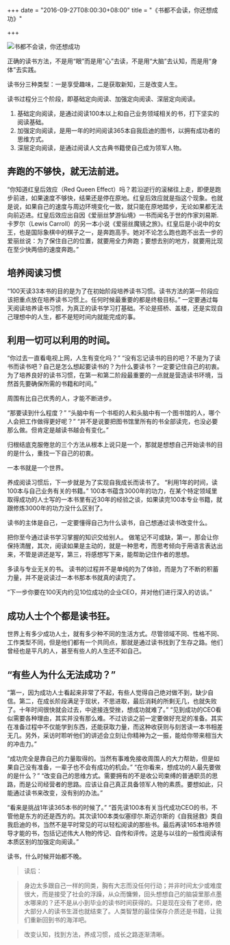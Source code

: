 +++
date = "2016-09-27T08:00:30+08:00"
title = "《书都不会读，你还想成功》"

+++

![书都不会读，你还想成功](/think/howtoread.jpg)

正确的读书方法，不是用“眼”而是用“心”去读，不是用“大脑”去认知，而是用“身体”去实践。

读书分三种类型：一是享受趣味，二是获取新知，三是改变人生。

读书过程分三个阶段，即基础定向阅读、加强定向阅读、深层定向阅读。

1. 基础定向阅读，是通过阅读100本以上和自己业务领域相关的书，打下坚实的阅读基础。
2. 加强定向阅读，是用一年的时间阅读365本自我启迪的图书，以拥有成功者的思维方式。
3. 深层定向阅读，是通过阅读人文古典书籍使自己成为领军人物。

## 奔跑的不够快，就无法前进。
“你知道红皇后效应（Red Queen Effect）吗？若沿逆行的滚梯往上走，即便是跑步前进，如果速度不够快，结果还是停在原地。红皇后效应就是指这个现象。也就是说，如果自己的速度与周边环境变化一致，就只能在原地踏步，无论如果都无法向前迈进。红皇后效应出自因《爱丽丝梦游仙境》一书而闻名于世的作家刘易斯.卡罗尔（Lewis Carroll）的另一本小说《爱丽丝魔镜之旅》。红皇后是小说中的女王，也是国际象棋中的棋子之一，是奔跑高手。她对不论怎么跑也跑不出去一步的爱丽丝说：为了保住自己的位置，就要用全力奔跑；要想去别的地方，就要用比现在至少快两倍的速度奔跑。”

## 培养阅读习惯
“100天读33本书的目的是为了在初始阶段培养读书习惯。读书方法的第一阶段应该把重点放在培养读书习惯上。任何时候最重要的都是终极目标。”
一定要通过每天阅读培养读书习惯，为真正的读书学习打基础。不论是搭桥、盖楼，还是实现自己理想中的人生，都不是短时间内就能完成的事。

## 利用一切可以利用的时间。
“你过去一直看电视上网，人生有变化吗？”
“没有忘记读书的目的吧？不是为了读书而读书吧？自己是怎么想起要读书的？为什么要读书？一定要记住自己的初衷。为了培养良好的读书习惯，在第一和第二阶段最重要的一点就是营造读书环境，当然首先要确保所需的书籍和时间。”

周围有比自己优秀的人，才能不断进步。

“那要读到什么程度？”
“头脑中有一个书柜的人和头脑中有一个图书馆的人，哪个人会把工作做得更好呢？”
“并不是说要把图书馆里所有的书全部读完，也没必要那么做。但肯定是越读书越会有变化。”

归根结底克服倦怠的三个方法从根本上说只是一个，那就是想想自己开始读书的目的是什么，重找一下自己的初衷。

一本书就是一个世界。

养成阅读习惯后，下一步就是为了实现自我成长而读书了。
“利用1年的时间，读100本与自己业务有关的书籍。”
100本书蕴含3000年的功力，在某个特定领域里取得成功的人士写的一本书里有近30年的经验之谈，如果读完100本专业书籍，就跟修炼3000年的功力没什么区别了。

读书的主体是自己，一定要懂得自己为什么读书，自己想通过读书改变什么。

把你至今通过读书学习掌握的知识交给别人。
做笔记不可或缺，第一，那会让你保持清醒，其次，阅读如果是主动的，就是一种思考，而思考倾向于用语言表达出来，不管是讲还是写，第三，将感想写下来，能帮助记住作者的思想。

多读与专业无关的书。
读书的过程并不是单纯的为了体验，而是为了不断的积蓄力量，并不是说读过一本书那本书就真的读完了。

“下一步你要在100天内约见10位成功的企业CEO，并对他们进行深入的访谈。”

## 成功人士个个都是读书狂。
世界上有多少成功人士，就有多少种不同的生活方式。尽管领域不同、性格不同、工作类型不同，但是他们都有一个共同点，那就是通过读书找到了生存之路。他们曾经也是平凡的人，甚至有些人的人生还不如自己。

## “有些人为什么无法成功？”
“第一，因为成功人士看起来非常了不起，有些人觉得自己绝对做不到，缺少自信。第二，在成长阶段满足于现状，不思进取，最后消耗的所剩无几，也就失败了。十年时间很快就会过去，中途接连受挫，想成功就难了。”
“见到成功的CEO看似需要各种理由，其实并没有那么难。不过访谈之前一定要做好充足的准备。其实在准备过程中不仅能学到东西，还能获取力量，而这种收获则与刻苦读一本书相差无几。另外，采访时聆听他们的讲述会立刻让你精神为之一振，能给你带来相当大的冲击力。”

“成功完全是靠自己的力量取得的。当然有事难免接收周围人的大力帮助，但是如果自己没有准备，一辈子也不会有成功的机会。”
“在你看来，想成功的人最先要做的是什么？”
“改变自己的思维方式。需要拥有的不是收公司束缚的普通职员的思路，而是公司经营者的思路。应该让自己真正具备领军人物的素质。要想如此，只能通过读书来改变，没有别的办法。”

“看来是挑战1年读365本书的时候了。”
“首先读100本有关当代成功CEO的书，不管他是东方的还是西方的。其次读100本类似塞缪尔.斯迈尔斯的《自我拯救》类自我启迪的书，当然不是平时常见的可以轻松阅读的那些书。最后再读165本培养领导才能的书，包括记述伟大人物的传记、自传和评传。这是与以往的一般性阅读有本质区别的加强定向阅读。”

读书，什么时候开始都不晚。

>  读后：

>  身边太多跟自己一样的同类，胸有大志而没任何行动；并非时间太少或难度很大，而是接受了社会的浮躁，从众而慵懒，回头想想自己的脑袋里那点墨水哪来的？还不是从小到毕业的读书时间获得的。只是现在没有了老师，绝大部分人的读书生涯也就结束了。人类智慧的最佳保存介质还是书籍，让我们重新回到书的海洋吧。

>  改变认知，找到方法，养成习惯，成长之路逐渐清晰。
